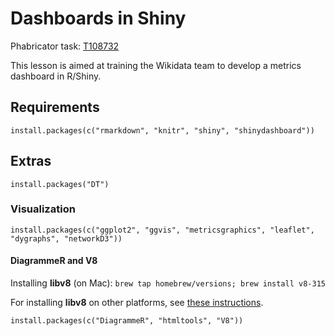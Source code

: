 Dashboards in Shiny
===================

Phabricator task: [T108732](https://phabricator.wikimedia.org/T108732)

This lesson is aimed at training the Wikidata team to develop a metrics dashboard in R/Shiny.

## Requirements

```{r}
install.packages(c("rmarkdown", "knitr", "shiny", "shinydashboard"))
```

## Extras

```{r}
install.packages("DT")
```

### Visualization

```{r}
install.packages(c("ggplot2", "ggvis", "metricsgraphics", "leaflet", "dygraphs", "networkD3"))
```

#### DiagrammeR and V8

Installing **libv8** (on Mac): `brew tap homebrew/versions; brew install v8-315`

For installing **libv8** on other platforms, see [these instructions](https://github.com/jeroenooms/v8#installation).

```{r}
install.packages(c("DiagrammeR", "htmltools", "V8"))
```
